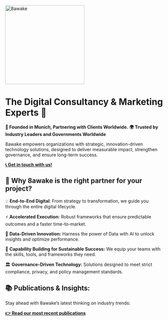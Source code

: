 <picture>
    <source media="(prefers-color-scheme: light)" srcset="https://assets.8awake.com/logo-github-black.png">
    <source media="(prefers-color-scheme: dark)" srcset="https://assets.8awake.com/logo-github-white.png">
    <img alt="8awake" src="[8awake](https://assets.8awake.com/logo-github-black.png)" width="250">
</picture>

<br>

# The Digital Consultancy & Marketing Experts 🚀

**🍺 Founded in Munich, Partnering with Clients Worldwide.** **🌍 Trusted by Industry Leaders and Governments Worldwide**

8awake empowers organizations with strategic, innovation-driven technology solutions, designed to deliver measurable impact, strengthen governance, and ensure long-term success.

**[📞 Get in touch with us!](https://www.8awake.com/contact/)**

##  🎯 Why 8awake is the right partner for your project?

💡 **End-to-End Digital**: From strategy to transformation, we guide you through the entire digital lifecycle.

⚡ **Accelerated Execution:** Robust frameworks that ensure predictable outcomes and a faster time-to-market.

🧠 **Data-Driven Innovation:** Harness the power of Data with AI to unlock insights and optimize performance.

🏅 **Capability Building for Sustainable Success:** We equip your teams with the skills, tools, and frameworks they need.

🏛️ **Governance-Driven Technology:** Solutions designed to meet strict compliance, privacy, and policy management standards.

## 📚 Publications & Insights:

Stay ahead with 8awake’s latest thinking on industry trends:

**[👉 Read our most recent publications](https://www.8awake.com/insights/)**
